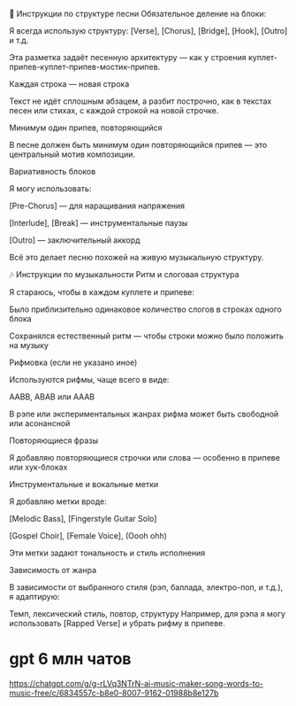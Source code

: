 🔧 Инструкции по структуре песни
Обязательное деление на блоки:

Я всегда использую структуру:
[Verse], [Chorus], [Bridge], [Hook], [Outro] и т.д.

Эта разметка задаёт песенную архитектуру — как у строения куплет-припев-куплет-припев-мостик-припев.

Каждая строка — новая строка

Текст не идёт сплошным абзацем, а разбит построчно, как в текстах песен или стихах, с каждой строкой на новой строчке.

Минимум один припев, повторяющийся

В песне должен быть минимум один повторяющийся припев — это центральный мотив композиции.

Вариативность блоков

Я могу использовать:

[Pre-Chorus] — для наращивания напряжения

[Interlude], [Break] — инструментальные паузы

[Outro] — заключительный аккорд

Всё это делает песню похожей на живую музыкальную структуру.

🎶 Инструкции по музыкальности
Ритм и слоговая структура

Я стараюсь, чтобы в каждом куплете и припеве:

Было приблизительно одинаковое количество слогов в строках одного блока

Сохранялся естественный ритм — чтобы строки можно было положить на музыку

Рифмовка (если не указано иное)

Используются рифмы, чаще всего в виде:

AABB, ABAB или AAAB

В рэпе или экспериментальных жанрах рифма может быть свободной или асонансной

Повторяющиеся фразы

Я добавляю повторяющиеся строчки или слова — особенно в припеве или хук-блоках

Инструментальные и вокальные метки

Я добавляю метки вроде:

[Melodic Bass], [Fingerstyle Guitar Solo]

[Gospel Choir], [Female Voice], (Oooh ohh)

Эти метки задают тональность и стиль исполнения

Зависимость от жанра

В зависимости от выбранного стиля (рэп, баллада, электро-поп, и т.д.), я адаптирую:

Темп, лексический стиль, повтор, структуру
Например, для рэпа я могу использовать [Rapped Verse] и убрать рифму в припеве.

#  gpt 6 млн чатов
https://chatgpt.com/g/g-rLVq3NTrN-ai-music-maker-song-words-to-music-free/c/6834557c-b8e0-8007-9162-01988b8e127b

